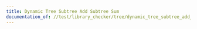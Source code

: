 ```yaml
---
title: Dynamic Tree Subtree Add Subtree Sum
documentation_of: //test/library_checker/tree/dynamic_tree_subtree_add_subtree_sum.test.py
---
```

